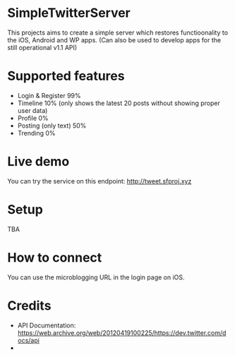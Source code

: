 # SimpleTwitterServer
This projects aims to create a simple server which restores functioonality to the iOS, Android and WP apps. (Can also be used to develop apps for the still operational v1.1 API)
# Supported features
- Login & Register 99%
- Timeline 10% (only shows the latest 20 posts without showing proper user data)
- Profile 0%
- Posting (only text) 50%
- Trending 0%

# Live demo
You can try the service on this endpoint: 
http://tweet.sfproj.xyz

# Setup
TBA

# How to connect
You can use the microblogging URL in the login page on iOS.

# Credits
- API Documentation: https://web.archive.org/web/20120419100225/https://dev.twitter.com/docs/api
- 
